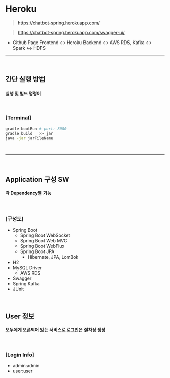 # Heroku
> https://chatbot-spring.herokuapp.com/

> https://chatbot-spring.herokuapp.com/swagger-ui/
* Github Page Frontend <-> Heroku Backend <-> AWS RDS, Kafka <-> Spark <-> HDFS

<hr>
<br>

## 간단 실행 방법
#### 실행 및 빌드 명령어

<br>

### [Terminal]
```bash
gradle bootRun # port: 8080
gradle build   >> jar
java -jar jarFileName 
```

<br>
<hr>
<br>

## Application 구성 SW
#### 각 Dependency별 기능

<br>

### [구성도]
* Spring Boot
  * Spring Boot WebSocket
  * Spring Boot Web MVC
  * Spring Boot WebFlux
  * Spring Boot JPA
    * Hibernate, JPA, LomBok
* H2
* MySQL Driver
  * AWS RDS
* Swagger
* Spring Kafka
* JUnit

<br>

## User 정보
#### 모두에게 오픈되어 있는 서비스로 로그인은 절차상 생성

<br>

### [Login Info]
* admin:admin
* user:user
